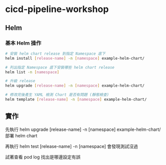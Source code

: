 # cicd-pipeline-workshop

## Helm

### 基本 Helm 操作


```bash
# 安裝 helm chart release 到指定 Namespace 底下
helm install [release-name] -n [namespace] example-helm-chart/

# 列出指定 Namespace 底下安裝哪些 helm chart release
helm list -n [namespace]

# 升級 release
helm upgrade [release-name] -n [namespace] example-helm-chart/

# 修改完後產生 YAML 檢測 Chart 是否有問題 (靜態檢查)
helm template [release-name] -n [namespace] example-helm-chart/
```


## 實作 

先執行 helm upgrade [release-name] -n [namespace] example-helm-chart/ 部署 helm chart

再執行 helm test [release-name] -n [namespace] 會發現測試沒過

試著查看 pod log 找出是哪邊設定有誤